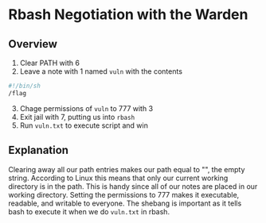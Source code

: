 # Rbash Negotiation with the Warden

## Overview

1) Clear PATH with 6
2) Leave a note with 1 named `vuln` with the contents
```bash
#!/bin/sh
/flag
```
3) Chage permissions of `vuln` to 777 with 3
4) Exit jail with 7, putting us into `rbash`
5) Run `vuln.txt` to execute script and win

## Explanation

Clearing away all our path entries makes our path equal to "", the empty string.
According to Linux this means that only our current working directory is in the path.
This is handy since all of our notes are placed in our working directory.
Setting the permissions to 777 makes it executable, readable, and writable to everyone.
The shebang is important as it tells bash to execute it when we do `vuln.txt` in rbash.
